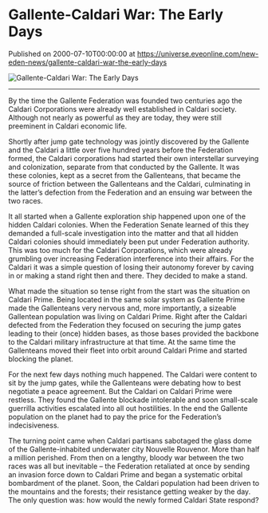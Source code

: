 # Gallente-Caldari War: The Early Days
Published on 2000-07-10T00:00:00 at https://universe.eveonline.com/new-eden-news/gallente-caldari-war-the-early-days

![Gallente-Caldari War: The Early Days](https://web.ccpgamescdn.com/communityassets/img/chronicles/chronicleImage/gcwar.jpg)

---

By the time the Gallente Federation was founded two centuries ago the Caldari Corporations were already well established in Caldari society. Although not nearly as powerful as they are today, they were still preeminent in Caldari economic life.

Shortly after jump gate technology was jointly discovered by the Gallente and the Caldari a little over five hundred years before the Federation formed, the Caldari corporations had started their own interstellar surveying and colonization, separate from that conducted by the Gallente. It was these colonies, kept as a secret from the Gallenteans, that became the source of friction between the Gallenteans and the Caldari, culminating in the latter’s defection from the Federation and an ensuing war between the two races.

It all started when a Gallente exploration ship happened upon one of the hidden Caldari colonies. When the Federation Senate learned of this they demanded a full-scale investigation into the matter and that all hidden Caldari colonies should immediately been put under Federation authority. This was too much for the Caldari Corporations, which were already grumbling over increasing Federation interference into their affairs. For the Caldari it was a simple question of losing their autonomy forever by caving in or making a stand right then and there. They decided to make a stand.

What made the situation so tense right from the start was the situation on Caldari Prime. Being located in the same solar system as Gallente Prime made the Gallenteans very nervous and, more importantly, a sizeable Gallentean population was living on Caldari Prime. Right after the Caldari defected from the Federation they focused on securing the jump gates leading to their (once) hidden bases, as those bases provided the backbone to the Caldari military infrastructure at that time. At the same time the Gallenteans moved their fleet into orbit around Caldari Prime and started blocking the planet.

For the next few days nothing much happened. The Caldari were content to sit by the jump gates, while the Gallenteans were debating how to best negotiate a peace agreement. But the Caldari on Caldari Prime were restless. They found the Gallente blockade intolerable and soon small-scale guerrilla activities escalated into all out hostilities. In the end the Gallente population on the planet had to pay the price for the Federation’s indecisiveness.

The turning point came when Caldari partisans sabotaged the glass dome of the Gallente-inhabited underwater city Nouvelle Rouvenor. More than half a million perished. From then on a lengthy, bloody war between the two races was all but inevitable – the Federation retaliated at once by sending an invasion force down to Caldari Prime and began a systematic orbital bombardment of the planet. Soon, the Caldari population had been driven to the mountains and the forests; their resistance getting weaker by the day. The only question was: how would the newly formed Caldari State respond?
